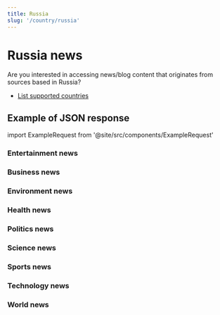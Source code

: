 ```yaml
---
title: Russia
slug: '/country/russia'
---
```


# Russia news

Are you interested in accessing news/blog content that originates from sources based in Russia?

- [List supported countries](/articles/countries)

## Example of JSON response

import ExampleRequest from '@site/src/components/ExampleRequest'

### Entertainment news
<ExampleRequest url="https://apitube.io/v1/news/articles?limit=2&category=news/Arts_and_Entertainment&country=ru"></ExampleRequest>

### Business news
<ExampleRequest url="https://apitube.io/v1/news/articles?limit=2&category=news/Business&country=ru"></ExampleRequest>

### Environment news
<ExampleRequest url="https://apitube.io/v1/news/articles?limit=2&category=news/Environment&country=ru"></ExampleRequest>

### Health news
<ExampleRequest url="https://apitube.io/v1/news/articles?limit=2&category=news/Health&country=ru"></ExampleRequest>

### Politics news
<ExampleRequest url="https://apitube.io/v1/news/articles?limit=2&category=news/Politics&country=ru"></ExampleRequest>

### Science news
<ExampleRequest url="https://apitube.io/v1/news/articles?limit=2&category=news/Science&country=ru"></ExampleRequest>

### Sports news
<ExampleRequest url="https://apitube.io/v1/news/articles?limit=2&category=news/Sports&country=ru"></ExampleRequest>

### Technology news
<ExampleRequest url="https://apitube.io/v1/news/articles?limit=2&category=news/Technology&country=ru"></ExampleRequest>

### World news
<ExampleRequest url="https://apitube.io/v1/news/articles?limit=2&category=news/World&country=ru"></ExampleRequest>
